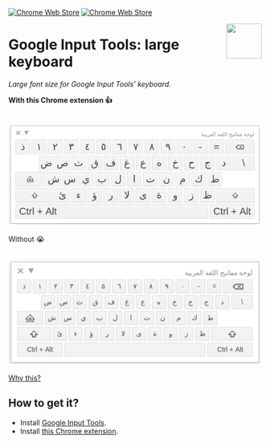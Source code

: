 [![Chrome Web Store](https://img.shields.io/chrome-web-store/users/gjhnbhjegnfhehpjhkajgfbkcbpmomoh.svg)](https://chrome.google.com/webstore/detail/large-keyboard-for-google/gjhnbhjegnfhehpjhkajgfbkcbpmomoh)
[![Chrome Web Store](https://img.shields.io/chrome-web-store/rating/gjhnbhjegnfhehpjhkajgfbkcbpmomoh.svg)](https://chrome.google.com/webstore/detail/large-keyboard-for-google/gjhnbhjegnfhehpjhkajgfbkcbpmomoh)

[<img src="https://rawgit.com/AurelienLourot/google-input-tools-large-keyboard/master/thirdparty/icon280.png" align="right" width="70" height="70">](https://chrome.google.com/webstore/detail/large-keyboard-for-google/gjhnbhjegnfhehpjhkajgfbkcbpmomoh)

# Google Input Tools: large keyboard

*Large font size for Google Input Tools' keyboard.*

**With this Chrome extension :+1:**

![ ](docs/assets/blank.png)![ ](docs/assets/blank.png)![readable](docs/assets/with.png)

Without :sob:

![ ](docs/assets/blank.png)![ ](docs/assets/blank.png)![unreadable](docs/assets/without.png)

[Why this?](docs/why.md)

## How to get it?

* Install [Google Input Tools](https://chrome.google.com/webstore/detail/google-input-tools/mclkkofklkfljcocdinagocijmpgbhab).
* Install [this Chrome extension](https://chrome.google.com/webstore/detail/large-keyboard-for-google/gjhnbhjegnfhehpjhkajgfbkcbpmomoh).
